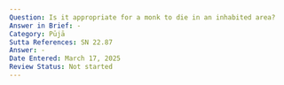 ```yaml
---
Question: Is it appropriate for a monk to die in an inhabited area?
Answer in Brief: -
Category: Pūjā
Sutta References: SN 22.87
Answer: -
Date Entered: March 17, 2025
Review Status: Not started
---
```

